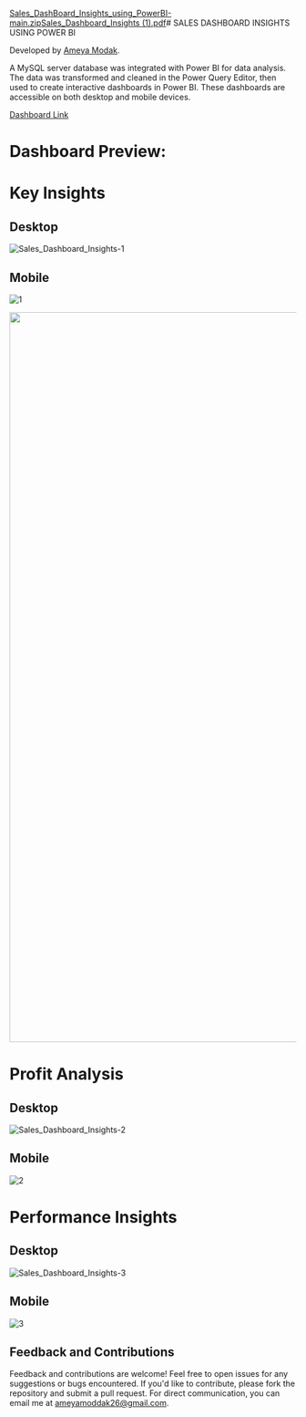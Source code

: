 [Sales_DashBoard_Insights_using_PowerBI-main.zip](https://github.com/user-attachments/files/16115126/Sales_DashBoard_Insights_using_PowerBI-main.zip)[Sales_Dashboard_Insights (1).pdf](https://github.com/user-attachments/files/16115125/Sales_Dashboard_Insights.1.pdf)# SALES DASHBOARD INSIGHTS USING POWER BI

Developed by [Ameya Modak](https://www.linkedin.com/in/ameya-modak/).

A MySQL server database was integrated with Power BI for data analysis. The data was transformed and cleaned in the Power Query Editor, then used to create interactive dashboards in Power BI. These dashboards are accessible on both desktop and mobile devices.

[Dashboard Link](https://app.powerbi.com/links/WJ7UpGLPJ5?ctid=7680f0c8-c74d-49f2-8cd4-c53d02e7533d&pbi_source=linkShare&bookmarkGuid=42de7928-5140-458e-9a9e-583f458273b2)

# Dashboard Preview:

# Key Insights
## Desktop

![Sales_Dashboard_Insights-1](https://github.com/ameya182003/Sales_Dashboard_Insights_using_PowerBI/assets/115361241/f39cf262-a2bc-4c4e-9354-f6d329e11cb8)

## Mobile 

![1](https://github.com/ameya182003/Sales_Dashboard_Insights_using_PowerBI/assets/115361241/c93bacb0-158b-4eaf-bb31-579d7d1d8943)

<img src="https://github.com/ameya182003/Sales_Dashboard_Insights_using_PowerBI/assets/115361241/c93bacb0-158b-4eaf-bb31-579d7d1d8943" width=720 height=1280>


# Profit Analysis
## Desktop

![Sales_Dashboard_Insights-2](https://github.com/ameya182003/Sales_Dashboard_Insights_using_PowerBI/assets/115361241/1d168e66-0068-4a56-9e27-ff8fbc610437)

## Mobile

![2](https://github.com/ameya182003/Sales_Dashboard_Insights_using_PowerBI/assets/115361241/0e1952ed-b1fb-437e-88ac-1df887ba4701)

# Performance Insights
## Desktop

![Sales_Dashboard_Insights-3](https://github.com/ameya182003/Sales_Dashboard_Insights_using_PowerBI/assets/115361241/94876de7-922d-438a-8a57-f0c62db20b43)

## Mobile

![3](https://github.com/ameya182003/Sales_Dashboard_Insights_using_PowerBI/assets/115361241/11cc0648-a669-4200-9a1b-4551ee8fb91e)

## Feedback and Contributions

Feedback and contributions are welcome! Feel free to open issues for any suggestions or bugs encountered. If you'd like to contribute, please fork the repository and submit a pull request. For direct communication, you can email me at [ameyamoddak26@gmail.com](mailto:ameyamoddak26@gmail.com).
